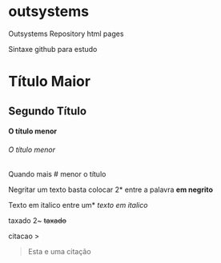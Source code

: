 # outsystems
Outsystems Repository html pages

Sintaxe github para estudo

# Título Maior
## Segundo Título 
#### O título menor
###### O título menor
Quando mais # menor o título

Negritar um texto basta colocar 2* entre a palavra
 **em negrito**

Texto em italico entre um*
*texto em italico*

taxado 2~
 ~~taxado~~
 
 citacao >
 >Esta e uma citação
